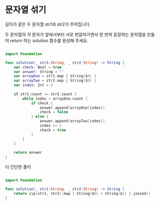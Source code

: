 문자열 섞기
==============

길이가 같은 두 문자열 str1과 str2가 주어집니다.   

두 문자열의 각 문자가 앞에서부터 서로 번갈아가면서 한 번씩 등장하는 문자열을 만들어 return 하는 solution 함수를 완성해 주세요.   

```swift 

import Foundation

func solution(_ str1:String, _ str2:String) -> String {
    var check: Bool = true
    var answer: String = ""
    var arrayOne = str1.map { String($0) }
    var arrayTwo = str2.map { String($0) }
    var index: Int = 0
    
    if str1.count == str2.count {
        while index < arrayOne.count {
            if check {
                answer.append(arrayOne[index])
                check = false
            } else {
                answer.append(arrayTwo[index])
                index += 1
                check = true
            }
        }
    }
    
    return answer
}

```


더 간단한 풀이

```swift 

import Foundation

func solution(_ str1:String, _ str2:String) -> String {
    return zip(str1, str2).map { String($0) + String($1) }.joined()
}

```




